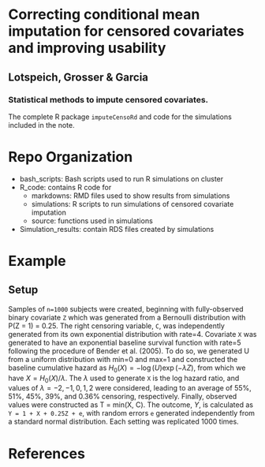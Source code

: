 # Correcting conditional mean imputation for censored covariates and improving usability
## Lotspeich, Grosser & Garcia 
### Statistical methods to impute censored covariates. 

The complete R package `imputeCensoRd` and code for the simulations included in the note.

# Repo Organization 

- bash_scripts: Bash scripts used to run R simulations on cluster
- R_code: contains R code for
	- markdowns: RMD files used to show results from simulations
	- simulations: R scripts to run simulations of censored covariate imputation
	- source: functions used in simulations
- Simulation_results: contain RDS files created by simulations

# Example

## Setup 

Samples of `n=1000` subjects were created, beginning with fully-observed binary covariate `Z` which was generated from a Bernoulli distribution with P(Z = 1) = 0.25. The right censoring variable, `C`, was independently generated from its own exponential distribution with rate=4. Covariate `X` was generated to have an exponential baseline survival function with rate=5 following the procedure of Bender et al. (2005). To do so, we generated U from a uniform distribution with min=0 and max=1 and constructed the baseline cumulative hazard as $H_0(X) = -\log(U)\exp(-\lambda Z)$, from which we have $X = H_0(X) / \lambda$. The $\lambda$ used to generate `X` is the log hazard ratio, and values of $\lambda = -2, -1, 0, 1, 2$ were considered, leading to an average of 55%, 51%, 45%, 39%, and 0.36% censoring, respectively. Finally, observed values were constructed as T = min(X, C). The outcome, $Y$, is calculated as `Y = 1 + X + 0.25Z + e`, with random errors `e` generated independently from a standard normal distribution. Each setting was replicated 1000 times. 

# References
